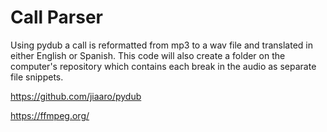 # Call Parser

Using pydub a call is reformatted from mp3 to a wav file and translated in either English or Spanish.  This code will also create a folder on the computer's repository 
which contains each break in the audio as separate file snippets.

https://github.com/jiaaro/pydub

https://ffmpeg.org/
